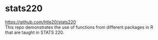 # stats220
https://github.com/htle20/stats220 \
This repo demonstrates the use of functions from different packages in R that are taught in STATS 220.
